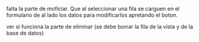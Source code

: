 falta la parte de moficiar. Que al seleccionar una fila se carguen en el formulario de al lado los datos para modificarlos apretando el boton.

ver si funciona la parte de eliminar (se debe borrar la fila de la vista y de la base de datos)
